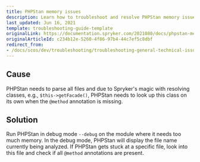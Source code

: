 ```yaml
---
title: PHPStan memory issues
description: Learn how to troubleshoot and resolve PHPStan memory issues that you may come across in your Spryker based projects.
last_updated: Jun 16, 2021
template: troubleshooting-guide-template
originalLink: https://documentation.spryker.com/2021080/docs/phpstan-memory-issues
originalArticleId: c234b12e-5260-4f86-97b4-44c7ef5c8dbf
redirect_from:
- /docs/scos/dev/troubleshooting/troubleshooting-general-technical-issues/phpstan-memory-issues.html
---
```


## Cause

PHPStan needs to parse all files and due to Spryker's magic with resolving classes, e.g., `$this->getFacade()`, PHPStan needs to look up this class on its own when the `@method` annotation is missing.

## Solution

Run PHPStan in debug mode `--debug` on the module where it needs too much memory. In the debug mode, PHPStan will display the file name currently being analyzed. If PHPStan gets stuck at a specific file, look into this file and check if all `@method` annotations are present.
